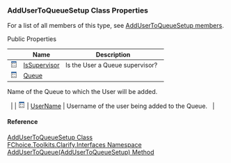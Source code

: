 ﻿### AddUserToQueueSetup Class Properties

For a list of all members of this type, see [AddUserToQueueSetup members](FChoice.Toolkits.Clarify~FChoice.Toolkits.Clarify.Interfaces.AddUserToQueueSetup_members.md).

Public Properties

|   | Name | Description |
| --- | --- | --- |
| ![Public Property](dotnetimages/publicProperty.png) | [IsSupervisor](FChoice.Toolkits.Clarify~FChoice.Toolkits.Clarify.Interfaces.AddUserToQueueSetup~IsSupervisor.md) | Is the User a Queue supervisor?   |
| ![Public Property](dotnetimages/publicProperty.png) | [Queue](FChoice.Toolkits.Clarify~FChoice.Toolkits.Clarify.Interfaces.AddUserToQueueSetup~Queue.md) | 
Name of the Queue to which the User will be added.

  |
| ![Public Property](dotnetimages/publicProperty.png) | [UserName](FChoice.Toolkits.Clarify~FChoice.Toolkits.Clarify.Interfaces.AddUserToQueueSetup~UserName.md) | Username of the user being added to the Queue.   |





#### Reference

[AddUserToQueueSetup Class](FChoice.Toolkits.Clarify~FChoice.Toolkits.Clarify.Interfaces.AddUserToQueueSetup.md)  
[FChoice.Toolkits.Clarify.Interfaces Namespace](FChoice.Toolkits.Clarify~FChoice.Toolkits.Clarify.Interfaces_namespace.md)  
[AddUserToQueue(AddUserToQueueSetup) Method](FChoice.Toolkits.Clarify~FChoice.Toolkits.Clarify.Interfaces.InterfacesToolkit~AddUserToQueue(AddUserToQueueSetup).md)